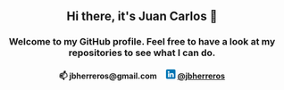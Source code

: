 <h2 align="center">Hi there, it's Juan Carlos 👋</h2>

<h3 align="center"> Welcome to my GitHub profile. Feel free to have a look at my repositories to see what I can do. </h3>

<h4 align="center">📫 jbherreros@gmail.com&nbsp;&nbsp;&nbsp;&nbsp;
<img src="linkedin.png"  width="17" height="17">&nbsp;<a href="https://www.linkedin.com/in/jbherreros/">@jbherreros</a></h4>
